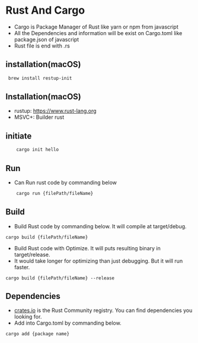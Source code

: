 # Rust And Cargo

- Cargo is Package Manager of Rust like yarn or npm from javascript
- All the Dependencies and information will be exist on Cargo.toml like package.json of javascript
- Rust file is end with .rs

## installation(macOS)

``` zsh
 brew install restup-init
```

## Installation(macOS)

- rustup: https://www.rust-lang.org
- MSVC+: Builder rust

## initiate

```zsh
    cargo init hello
```

## Run

- Can Run rust code by commanding below

``` zsh
    cargo run {filePath/fileName} 
```

## Build
- Build Rust code by commanding below. It will compile at target/debug.

``` cargo build {filePath/fileName} ```

- Build Rust code with Optimize. It will puts resulting binary in target/release.
- It would take longer for optimizing than just debugging. But it will run faster.

``` cargo build {filePath/fileName} --release ```

## Dependencies
- [crates.io](httsp://crates.io) is the Rust Community registry. You can find dependencies you looking for.
- Add into Cargo.toml by commanding below.

``` cargo add {package name} ```

